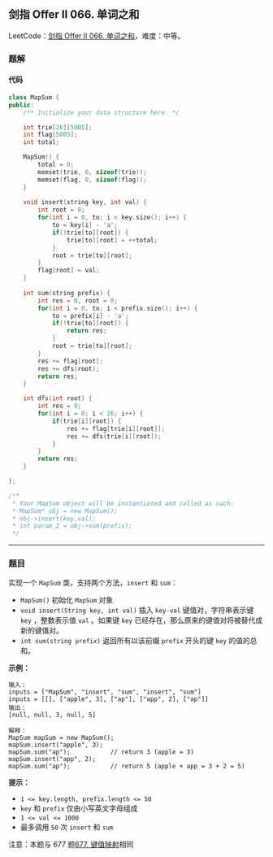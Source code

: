 ## 剑指 Offer II 066. 单词之和

LeetCode：[剑指 Offer II 066. 单词之和](https://leetcode.cn/problems/z1R5dt/)，难度：中等。

### 题解

#### 代码

```c++
class MapSum {
public:
    /** Initialize your data structure here. */

    int trie[26][5005];
    int flag[5005];
    int total;

    MapSum() {
        total = 0;
        memset(trie, 0, sizeof(trie));
        memset(flag, 0, sizeof(flag));
    }
    
    void insert(string key, int val) {
        int root = 0;
        for(int i = 0, to; i < key.size(); i++) {
            to = key[i] - 'a';
            if(!trie[to][root]) {
                trie[to][root] = ++total;
            }
            root = trie[to][root];
        }
        flag[root] = val;
    }
    
    int sum(string prefix) {
        int res = 0, root = 0;
        for(int i = 0, to; i < prefix.size(); i++) {
            to = prefix[i] - 'a';
            if(!trie[to][root]) {
                return res;
            }
            root = trie[to][root];
        }
        res += flag[root];
        res += dfs(root);
        return res;
    }

    int dfs(int root) {
        int res = 0;
        for(int i = 0; i < 26; i++) {
            if(trie[i][root]) {
                res += flag[trie[i][root]];
                res += dfs(trie[i][root]);
            }
        }
        return res;
    }

};

/**
 * Your MapSum object will be instantiated and called as such:
 * MapSum* obj = new MapSum();
 * obj->insert(key,val);
 * int param_2 = obj->sum(prefix);
 */
```



---



### 题目

实现一个 `MapSum` 类，支持两个方法，`insert` 和 `sum`：

- `MapSum()` 初始化 `MapSum` 对象
- `void insert(String key, int val)` 插入 `key-val` 键值对，字符串表示键 `key` ，整数表示值 `val` 。如果键 `key` 已经存在，那么原来的键值对将被替代成新的键值对。
- `int sum(string prefix)` 返回所有以该前缀 `prefix` 开头的键 `key` 的值的总和。

 

**示例：**

```
输入：
inputs = ["MapSum", "insert", "sum", "insert", "sum"]
inputs = [[], ["apple", 3], ["ap"], ["app", 2], ["ap"]]
输出：
[null, null, 3, null, 5]

解释：
MapSum mapSum = new MapSum();
mapSum.insert("apple", 3);  
mapSum.sum("ap");           // return 3 (apple = 3)
mapSum.insert("app", 2);    
mapSum.sum("ap");           // return 5 (apple + app = 3 + 2 = 5)
```

 

**提示：**

- `1 <= key.length, prefix.length <= 50`
- `key` 和 `prefix` 仅由小写英文字母组成
- `1 <= val <= 1000`
- 最多调用 `50` 次 `insert` 和 `sum`

 

注意：本题与 677 题[677. 键值映射](https://leetcode-cn.com/problems/map-sum-pairs/)相同


